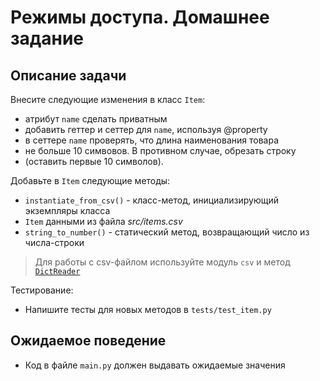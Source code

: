 # Режимы доступа. Домашнее задание

## Описание задачи

Внесите следующие изменения в класс `Item`:

- атрибут `name` сделать приватным
- добавить геттер и сеттер для `name`, используя @property
- в сеттере `name` проверять, что длина наименования товара 
- не больше 10 симвовов. В противном случае, обрезать строку 
- (оставить первые 10 символов).

Добавьте в `Item` следующие методы:
- `instantiate_from_csv()` - класс-метод, инициализирующий экземпляры класса 
- `Item` данными из файла _src/items.csv_
- `string_to_number()` - статический метод, возвращающий число из числа-строки
> Для работы с csv-файлом используйте модуль `csv` и 
> метод [`DictReader`](https://docs.python.org/3/library/csv.html#csv.DictReader)

Тестирование:
- Напишите тесты для новых методов в `tests/test_item.py`

## Ожидаемое поведение
- Код в файле `main.py` должен выдавать ожидаемые значения
